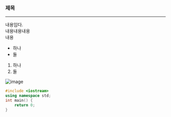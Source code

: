 ### 제목
---
내용임다.</br>
내용내용내용 </br>
내용 </br>

* 하나
* 둘
1. 하나
2. 둘

![image](https://github.com/kkh0731/githubtest-3/assets/134263425/aed0c0f5-f309-4263-87e3-88d283e38170)

```cpp
#include <iostream>
using namespace std;
int main() {
    return 0;
}
```
